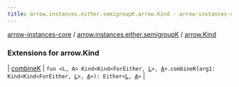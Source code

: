 ```yaml
---
title: arrow.instances.either.semigroupK.arrow.Kind - arrow-instances-core
---
```


[arrow-instances-core](../../index.html) / [arrow.instances.either.semigroupK](../index.html) / [arrow.Kind](./index.html)

### Extensions for arrow.Kind

| [combineK](combine-k.html) | `fun <L, A> Kind<Kind<ForEither, `[`L`](combine-k.html#L)`>, `[`A`](combine-k.html#A)`>.combineK(arg1: Kind<Kind<ForEither, `[`L`](combine-k.html#L)`>, `[`A`](combine-k.html#A)`>): Either<`[`L`](combine-k.html#L)`, `[`A`](combine-k.html#A)`>` |

